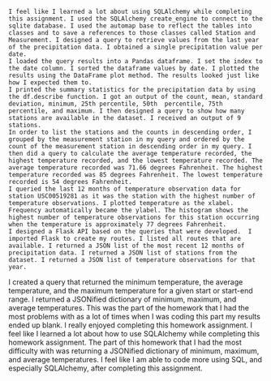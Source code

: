 	I feel like I learned a lot about using SQLAlchemy while completing this assignment. I used the SQLAlchemy create_engine to connect to the sqlite database. I used the automap base to reflect the tables into classes and to save a references to those classes called Station and Measurement. I designed a query to retrieve values from the last year of the precipitation data. I obtained a single precipitation value per date.
	I loaded the query results into a Pandas dataframe. I set the index to the date column. I sorted the dataframe values by date. I plotted the results using the DataFrame plot method. The results looked just like how I expected them to.
	I printed the summary statistics for the precipitation data by using the df.describe function. I got an output of the count, mean, standard deviation, minimum, 25th percentile, 50th  percentile, 75th percentile, and maximum. I then designed a query to show how many stations are available in the dataset. I received an output of 9 stations.
	In order to list the stations and the counts in descending order, I grouped by the measurement station in my query and ordered by the count of the measurement station in descending order in my query. I then did a query to calculate the average temperature recorded, the highest temperature recorded, and the lowest temperature recorded. The average temperature recorded was 71.66 degrees Fahrenheit. The highest temperature recorded was 85 degrees Fahrenheit. The lowest temperature recorded is 54 degrees Fahrenheit.
	I queried the last 12 months of temperature observation data for station USC00519281 as it was the station with the highest number of temperature observations. I plotted temperature as the xlabel. Frequency automatically became the ylabel. The histogram shows the highest number of temperature observations for this station occurring when the temperature is approximately 77 degrees Fahrenheit.
	I designed a Flask API based on the queries that were developed.  I imported Flask to create my routes. I listed all routes that are available. I returned a JSON list of the most recent 12 months of precipitation data. I returned a JSON list of stations from the dataset. I returned a JSON list of temperature observations for that year.
 I created a query that returned the minimum temperature, the average temperature, and the maximum temperature for a given start or start-end range. I returned a JSONified dictionary of minimum, maximum, and average temperatures. This was the part of the homework that I had the most problems with as a lot of times when I was coding this part my results ended up blank.
I really enjoyed completing this homework assignment. I feel like I learned a lot about how to use SQLAlchemy while completing this homework assignment. The part of this homework that I had the most difficulty with was returning a JSONified dictionary of minimum, maximum, and average temperatures. I feel like I am able to code more using SQL, and especially SQLAlchemy, after completing this assignment.
